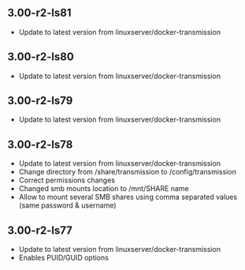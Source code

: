 
## 3.00-r2-ls81
- Update to latest version from linuxserver/docker-transmission

## 3.00-r2-ls80
- Update to latest version from linuxserver/docker-transmission

## 3.00-r2-ls79
- Update to latest version from linuxserver/docker-transmission

## 3.00-r2-ls78
- Update to latest version from linuxserver/docker-transmission
- Change directory from /share/transmission to /config/transmission
- Correct permissions changes
- Changed smb mounts location to /mnt/SHARE name
- Allow to mount several SMB shares using comma separated values (same password & username)

## 3.00-r2-ls77
- Update to latest version from linuxserver/docker-transmission
- Enables PUID/GUID options
